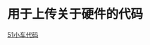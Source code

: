 # 用于上传关于硬件的代码
[51小车代码](https://github.com/littleBLACKsir/my_Hardware_code/blob/master/%E6%88%91%E7%9A%84%E5%B0%8F%E8%BD%A6%E7%AE%80%E5%8C%96%E4%BB%A3%E7%A0%81.md)
